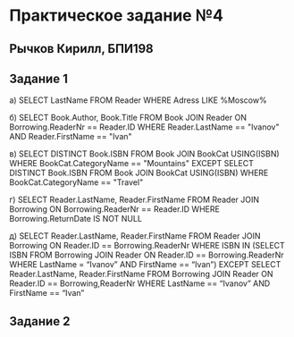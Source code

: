 # Практическое задание №4

## Рычков Кирилл, БПИ198

## Задание 1
а) SELECT LastName FROM Reader WHERE Adress LIKE %Moscow%

б) SELECT Book.Author, Book.Title FROM Book JOIN Reader ON Borrowing.ReaderNr == Reader.ID
WHERE Reader.LastName == "Ivanov" AND Reader.FirstName == "Ivan"

в) SELECT DISTINCT Book.ISBN FROM Book JOIN BookCat USING(ISBN) WHERE
BookCat.CategoryName == "Mountains" EXCEPT SELECT DISTINCT Book.ISBN FROM
Book JOIN BookCat USING(ISBN) WHERE BookCat.CategoryName == "Travel"

г) SELECT Reader.LastName, Reader.FirstName FROM Reader JOIN Borrowing ON
 Borrowing.ReaderNr == Reader.ID WHERE Borrowing.ReturnDate IS NOT NULL
 
д) SELECT Reader.LastName, Reader.FirstName FROM Reader JOIN Borrowing ON 
 Reader.ID == Borrowing.ReaderNr WHERE ISBN IN (SELECT ISBN FROM Borrowing JOIN Reader ON
  Reader.ID == Borrowing.ReaderNr WHERE LastName = “Ivanov” AND FirstName == “Ivan”) 
  EXCEPT SELECT Reader.LastName, Reader.FirstName FROM Borrowing JOIN Reader ON
   Reader.ID == Borrowing,ReaderNr WHERE LastName == “Ivanov” AND FirstName == “Ivan”
   
## Задание 2